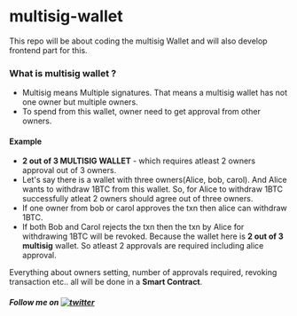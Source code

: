 # multisig-wallet

This repo will be about coding the multisig Wallet and will also develop frontend part for this.

### What is multisig wallet ?

- Multisig means Multiple signatures. That means a multisig wallet has not one owner but multiple owners.
- To spend from this wallet, owner need to get approval from other owners.

#### Example

- **2 out of 3 MULTISIG WALLET** - which requires atleast 2 owners approval out of 3 owners.
- Let's say there is a wallet with three owners(Alice, bob, carol). And Alice wants to withdraw 1BTC from this wallet. So, for Alice to withdraw 1BTC successfully atleat 2 owners should agree out of three owners.
- If one owner from bob or carol approves the txn then alice can withdraw 1BTC.
- If both Bob and Carol rejects the txn then the txn by Alice for withdrawing 1BTC will be revoked. Because the wallet here is **2 out of 3 multisig** wallet. So atleast 2 approvals are required including alice approval.

Everything about owners setting, number of approvals required, revoking transaction etc.. all will be done in a **Smart Contract**.


##### Follow me on [![twitter][1.1]][1]

[1.1]: https://i.imgur.com/iYkheW1.png
[1]: https://twitter.com/blockchain_dev2